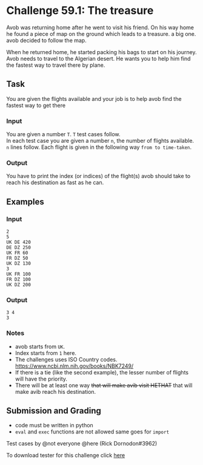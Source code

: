 # Challenge 59.1: The treasure

Avob was returning home after he went to visit his friend. On his way home he found a piece of map on the ground which leads to a treasure. a big one. avob decided to follow the map.

When he returned home, he started packing his bags to start on his journey. Avob needs to travel to the Algerian desert. He wants you to help him find the fastest way to travel there by plane.

## Task

You are given the flights available and your job is to help avob find the fastest way to get there

### Input

You are given a number `T`. `T` test cases follow.  
In each test case you are given a number `n`, the number of flights available. `n` lines follow. Each flight is given in the following way `from to time-taken`.

### Output

You have to print the index (or indices) of the flight(s) avob should take to reach his destination as fast as he can.

## Examples

### Input
```
2
5
UK DE 420
DE DZ 250
UK FR 60
FR DZ 50
UK DZ 130
3
UK FR 100
FR DZ 100
UK DZ 200 
```

### Output
```
3 4
3
```

### Notes

- avob starts from `UK`.
- Index starts from `1` here.
- The challenges uses ISO Country codes. https://www.ncbi.nlm.nih.gov/books/NBK7249/
- If there is a tie (like the second example), the lesser number of flights will have the priority.
- There will be at least one way ~~that will make avib visit HETHAT~~ that will make avib reach his destination.

## Submission and Grading 

- code must be written in python
- `eval` and `exec` functions are not allowed same goes for `import`

Test cases by @not everyone @here (Rick Dornodon#3962)

To download tester for this challenge click [here](https://downgit.github.io/#/home?url=https://github.com/Pomroka/TWT_Challenges_Tester/tree/main/Challenge_59_1)
